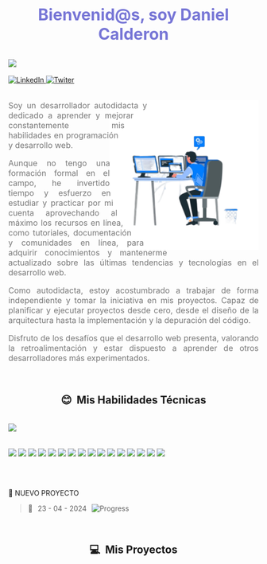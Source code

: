 <h1 align="center" style='margin: 0; font-size: 2rem; text-align: center; color: #7776d6;'>Bienvenid@s, soy Daniel Calderon</h1>
<br />

![](https://komarev.com/ghpvc/?username=Kapelu-github-Kapelu&color=blue&style=plastic&label=Visitas)

<section>
	<a
		href="https://www.linkedin.com/in/daniel-calderon-4a4854215/"
		target="-blank"
		reel="noopener"
	>
		<img
			src="https://img.shields.io/badge/LinkedIn-0077B5?style=plastic&logo=linkedin&logoColor=white&link=https://www.linkedin.com/in/daniel-calderon-4a4854215/"
			alt="LinkedIn"
		/>
	</a>
    <a
		href="https://twitter.com/ddanielcalderon"
		target="-blank"
		reel="noopener"
	>
		<img
			src="https://img.shields.io/badge/Twitter-0077B5?style=plastic&logo=twitter&logoColor=white&link=https://twitter.com/ddanielcalderon"
			alt="Twiter"
		/>
	</a>
</section>


<br>
<section style='padding: 0; text-align: justify; color: #f1ebeb;'>
    <img width="300" height="300" align="right" src="https://raw.githubusercontent.com/Kapelu/Kapelu/main/public/png/README-acerca.png" alt="Acerca de mi" style='shape-outside: circle();'>
    <p style='font-size: 1rem;color: #777;'>
    Soy un desarrollador autodidacta y dedicado a aprender y mejorar 
    constantemente mis habilidades en programación y desarrollo web.
    </p>
    <p style='font-size: 1rem;color: #777;'>
    Aunque no tengo una formación formal en el campo, he invertido tiempo y 
    esfuerzo en estudiar y practicar por mi cuenta aprovechando al máximo los recursos 
    en línea, como tutoriales, documentación y comunidades en línea, para adquirir 
    conocimientos y mantenerme actualizado sobre las últimas tendencias y tecnologías 
    en el desarrollo web.
    </p>
    <p style='font-size: 1rem;color: #777;'>
    Como autodidacta, estoy acostumbrado a trabajar de forma independiente y tomar la 
    iniciativa en mis proyectos. Capaz de planificar y ejecutar proyectos desde cero, 
    desde el diseño de la arquitectura hasta la implementación y la depuración del código.
    </p> 
    <p style='font-size: 1rem;color: #777;'>
    Disfruto de los desafíos que el desarrollo web presenta, valorando la retroalimentación 
    y estar dispuesto a aprender de otros desarrolladores más experimentados. 
    </p>
</section>
<br>
<section>
    <h2 align="center">😊 &nbsp;Mis Habilidades Técnicas</h2>
    <br />
		<div>
    	<a href="https://github.com/Kapelu/github-readme-stats">
				<img src="https://github-readme-stats.vercel.app/api/top-langs/?username=Kapelu&custom_title=Lenguajes%20mas%20usados&theme=calm&card_width=850" />
			</a>
    </div>
	  <br>		
</section>

![](https://img.shields.io/badge/-Ubuntu-333333?style=flat&logo=Ubunt)
![](https://img.shields.io/badge/-BashScript-333333?style=flat&logo=gnubash)
![](https://img.shields.io/badge/-Git-333333?style=flat&logo=git)
![](https://img.shields.io/badge/-GitHub-333333?style=flat&logo=github)
![](https://img.shields.io/badge/-HTML5-333333?style=flat&logo=HTML5)
![](https://img.shields.io/badge/-CSS-333333?style=flat&logo=CSS3&logoColor=1572B6)
![](https://img.shields.io/badge/-JavaScript-333333?style=flat&logo=javascript)
![](https://img.shields.io/badge/-bootrstap.js-333333?style=flat&logo=bootstrap)
![](https://img.shields.io/badge/-sass.js-333333?style=flat&logo=sass)
![](https://img.shields.io/badge/-Node.js-333333?style=flat&logo=node.js)
![](https://img.shields.io/badge/-express.js-333333?style=flat&logo=express)
![](https://img.shields.io/badge/-axios.js-333333?style=flat&logo=axios)
![](https://img.shields.io/badge/-nomgodb.js-333333?style=flat&logo=mongodb)
![](https://img.shields.io/badge/-Markdown-333333?style=flat&logo=markdown)
![](https://img.shields.io/badge/-npm.js-333333?style=flat&logo=npm)
![](https://img.shields.io/badge/-figma-333333?style=flat&logo=figma)
  
<br/>
<br/>

🚀 NUEVO PROYECTO
> 💪⠀23 - 04 - 2024⠀![Progress](https://progress-bar.dev/1/?scale=100&title=&width=700&color=babaca) 

	
<br>
<h2 align="center">💻 &nbsp;Mis Proyectos</h2>
